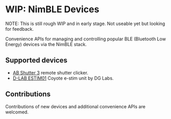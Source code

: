 # WIP: NimBLE Devices

NOTE: This is still rough WIP and in early stage. Not useable yet but looking for feedback.

Convenience APIs for managing and controlling popular BLE (Bluetooth Low Energy) devices via the NimBLE stack.

## Supported devices

* [AB Shutter 3](https://www.aliexpress.us/item/2251832787319182.html) remote shutter clicker.
* [D-LAB ESTIM01](https://dungeon-lab.com/home.php) Coyote e-stim unit by DG Labs.

## Contributions

Contributions of new devices and additional convenience APIs are welcomed.
